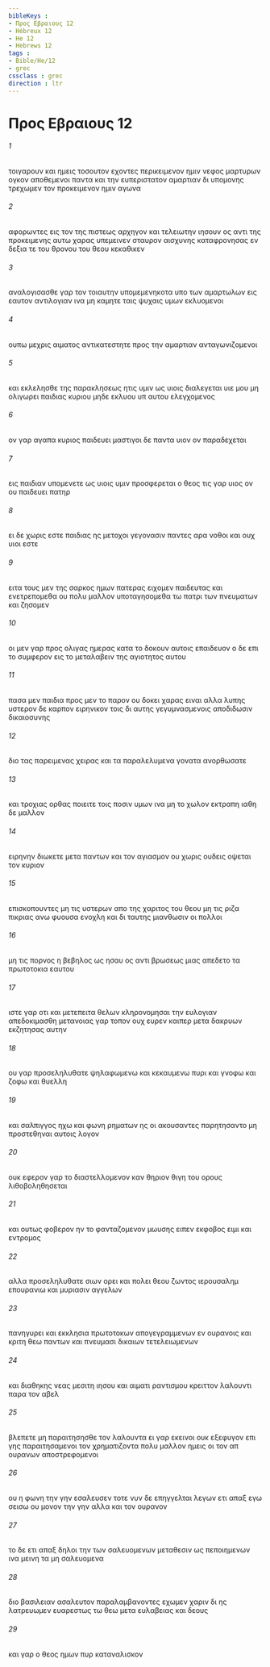 ```yaml
---
bibleKeys : 
- Προς Εβραιους 12
- Hébreux 12
- He 12
- Hebrews 12
tags : 
- Bible/He/12
- grec
cssclass : grec
direction : ltr
---
```


# Προς Εβραιους 12

###### 1
τοιγαρουν και ημεις τοσουτον εχοντες περικειμενον ημιν νεφος μαρτυρων ογκον αποθεμενοι παντα και την ευπεριστατον αμαρτιαν δι υπομονης τρεχωμεν τον προκειμενον ημιν αγωνα
###### 2
αφορωντες εις τον της πιστεως αρχηγον και τελειωτην ιησουν ος αντι της προκειμενης αυτω χαρας υπεμεινεν σταυρον αισχυνης καταφρονησας εν δεξια τε του θρονου του θεου κεκαθικεν
###### 3
αναλογισασθε γαρ τον τοιαυτην υπομεμενηκοτα υπο των αμαρτωλων εις εαυτον αντιλογιαν ινα μη καμητε ταις ψυχαις υμων εκλυομενοι
###### 4
ουπω μεχρις αιματος αντικατεστητε προς την αμαρτιαν ανταγωνιζομενοι
###### 5
και εκλελησθε της παρακλησεως ητις υμιν ως υιοις διαλεγεται υιε μου μη ολιγωρει παιδιας κυριου μηδε εκλυου υπ αυτου ελεγχομενος
###### 6
ον γαρ αγαπα κυριος παιδευει μαστιγοι δε παντα υιον ον παραδεχεται
###### 7
εις παιδιαν υπομενετε ως υιοις υμιν προσφερεται ο θεος τις γαρ υιος ον ου παιδευει πατηρ
###### 8
ει δε χωρις εστε παιδιας ης μετοχοι γεγονασιν παντες αρα νοθοι και ουχ υιοι εστε
###### 9
ειτα τους μεν της σαρκος ημων πατερας ειχομεν παιδευτας και ενετρεπομεθα ου πολυ μαλλον υποταγησομεθα τω πατρι των πνευματων και ζησομεν
###### 10
οι μεν γαρ προς ολιγας ημερας κατα το δοκουν αυτοις επαιδευον ο δε επι το συμφερον εις το μεταλαβειν της αγιοτητος αυτου
###### 11
πασα μεν παιδια προς μεν το παρον ου δοκει χαρας ειναι αλλα λυπης υστερον δε καρπον ειρηνικον τοις δι αυτης γεγυμνασμενοις αποδιδωσιν δικαιοσυνης
###### 12
διο τας παρειμενας χειρας και τα παραλελυμενα γονατα ανορθωσατε
###### 13
και τροχιας ορθας ποιειτε τοις ποσιν υμων ινα μη το χωλον εκτραπη ιαθη δε μαλλον
###### 14
ειρηνην διωκετε μετα παντων και τον αγιασμον ου χωρις ουδεις οψεται τον κυριον
###### 15
επισκοπουντες μη τις υστερων απο της χαριτος του θεου μη τις ριζα πικριας ανω φυουσα ενοχλη και δι ταυτης μιανθωσιν οι πολλοι
###### 16
μη τις πορνος η βεβηλος ως ησαυ ος αντι βρωσεως μιας απεδετο τα πρωτοτοκια εαυτου
###### 17
ιστε γαρ οτι και μετεπειτα θελων κληρονομησαι την ευλογιαν απεδοκιμασθη μετανοιας γαρ τοπον ουχ ευρεν καιπερ μετα δακρυων εκζητησας αυτην
###### 18
ου γαρ προσεληλυθατε ψηλαφωμενω και κεκαυμενω πυρι και γνοφω και ζοφω και θυελλη
###### 19
και σαλπιγγος ηχω και φωνη ρηματων ης οι ακουσαντες παρητησαντο μη προστεθηναι αυτοις λογον
###### 20
ουκ εφερον γαρ το διαστελλομενον καν θηριον θιγη του ορους λιθοβοληθησεται
###### 21
και ουτως φοβερον ην το φανταζομενον μωυσης ειπεν εκφοβος ειμι και εντρομος
###### 22
αλλα προσεληλυθατε σιων ορει και πολει θεου ζωντος ιερουσαλημ επουρανιω και μυριασιν αγγελων
###### 23
πανηγυρει και εκκλησια πρωτοτοκων απογεγραμμενων εν ουρανοις και κριτη θεω παντων και πνευμασι δικαιων τετελειωμενων
###### 24
και διαθηκης νεας μεσιτη ιησου και αιματι ραντισμου κρειττον λαλουντι παρα τον αβελ
###### 25
βλεπετε μη παραιτησησθε τον λαλουντα ει γαρ εκεινοι ουκ εξεφυγον επι γης παραιτησαμενοι τον χρηματιζοντα πολυ μαλλον ημεις οι τον απ ουρανων αποστρεφομενοι
###### 26
ου η φωνη την γην εσαλευσεν τοτε νυν δε επηγγελται λεγων ετι απαξ εγω σεισω ου μονον την γην αλλα και τον ουρανον
###### 27
το δε ετι απαξ δηλοι την των σαλευομενων μεταθεσιν ως πεποιημενων ινα μεινη τα μη σαλευομενα
###### 28
διο βασιλειαν ασαλευτον παραλαμβανοντες εχωμεν χαριν δι ης λατρευωμεν ευαρεστως τω θεω μετα ευλαβειας και δεους
###### 29
και γαρ ο θεος ημων πυρ καταναλισκον
